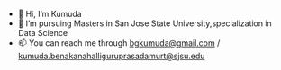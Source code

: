 - 👋 Hi, I’m Kumuda
- 🌱 I’m pursuing Masters in San Jose State University,specialization in Data Science
- 📫 You can reach me through bgkumuda@gmail.com / kumuda.benakanahalliguruprasadamurt@sjsu.edu

